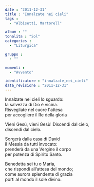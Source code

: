 ```yaml
---
date : "2011-12-31"
title : "Innalzate nei cieli"
tags : 
  - "Albisetti, Martorell"

album : ""
tonalita : "Sol"
categories : 
  - "Liturgica"

gruppo : 
  - ""

momenti : 
  - "Avvento"

identificatore : "innalzate_nei_cieli"
data_revisione : "2011-12-31"
---
```

  
  
  
Innalzate nei cieli lo sguardo:  
la salvezza di Dio è vicina.   
Risvegliate nel cuore l'attesa  
per accogliere il Re della gloria  
  
  
  
Vieni Gesù, vieni Gesù! Discendi dal cielo,  
discendi dal cielo.  
  
  
  
  
Sorgerà dalla casa di David  
il Messia da tutti invocato:  
prenderà da una Vergine il corpo  
per potenza di Spirito Santo.  
  
  
  
  
Benedetta sei tu o Maria,  
che rispondi all'attesa del mondo;  
come aurora splendente di grazia  
porti al mondo il sole divino.  
  
  
  
